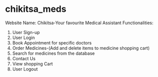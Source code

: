 # chikitsa_meds
Website Name: Chikitsa-Your favourite Medical Assistant
Functionalities:
1. User Sign-up
2. User Login
3. Book Appointment for specific doctors
4. Order Medicines-(Add and delete items to medicine shopping cart)
5. Search for medicines from the database
6. Contact Us
7. View shopping Cart
8. User Logout
